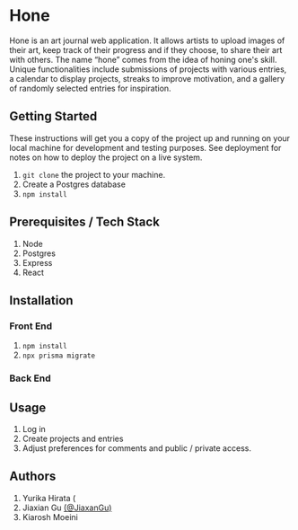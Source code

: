 # Hone

Hone is an art journal web application. It allows artists to upload images of their art, keep track of their progress and if they choose, to share their art with others. The name “hone” comes from the idea of honing one's skill.  Unique functionalities include submissions of projects with various entries, a calendar to display projects, streaks to improve motivation, and a gallery of randomly selected entries for inspiration.

## Getting Started

These instructions will get you a copy of the project up and running on your local machine for development and testing purposes. See deployment for notes on how to deploy the project on a live system.

1.  ```git clone``` the project to your machine.
2.  Create a Postgres database 
3.  ```npm install```
   
## Prerequisites / Tech Stack

1. Node
2. Postgres
3. Express
4. React

## Installation
### Front End
1.  ```npm install```
2.  ```npx prisma migrate```

### Back End


## Usage

1. Log in
2. Create projects and entries
3. Adjust preferences for comments and public / private access.

## Authors

1.  Yurika Hirata (
2.  Jiaxian Gu [(@JiaxanGu)]([url](https://github.com/orgs/hone-art/people/JiaxianGu)https://github.com/orgs/hone-art/people/JiaxianGu)
3.  Kiarosh Moeini


